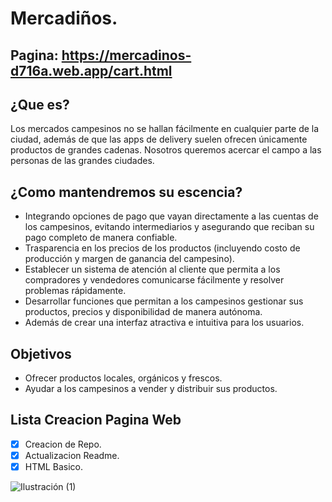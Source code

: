 # Mercadiños.

## Pagina: https://mercadinos-d716a.web.app/cart.html

## ¿Que es?
Los mercados campesinos no se hallan fácilmente en cualquier parte de la ciudad, además de que las apps de delivery suelen ofrecen únicamente productos de grandes cadenas. Nosotros queremos acercar el campo a las personas de las grandes ciudades. 

## ¿Como mantendremos su escencia? 
- Integrando opciones de pago que vayan directamente a las cuentas de los campesinos, evitando intermediarios y asegurando que reciban su pago completo de manera confiable.
- Trasparencia en los precios de los productos (incluyendo costo de producción y margen de ganancia del campesino).
- Establecer un sistema de atención al cliente que permita a los compradores y vendedores comunicarse fácilmente y resolver problemas rápidamente.
- Desarrollar funciones que permitan a los campesinos gestionar sus productos, precios y disponibilidad de manera autónoma.
- Además de crear una interfaz atractiva e intuitiva para los usuarios.

## Objetivos
- Ofrecer productos locales, orgánicos y frescos.
- Ayudar a los campesinos a vender y distribuir sus productos.

## Lista Creacion Pagina Web
- [x] Creacion de Repo.
- [x] Actualizacion Readme.
- [x] HTML Basico.

![Ilustración (1)](https://github.com/user-attachments/assets/f2180947-c2b6-44e4-af83-23fedd5e5434)





